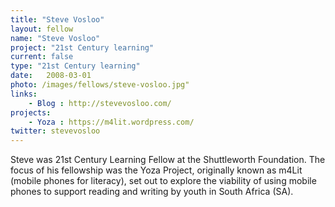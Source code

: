 ```yaml
---
title: "Steve Vosloo"
layout: fellow
name: "Steve Vosloo"
project: "21st Century learning"
current: false
type: "21st Century learning"
date:   2008-03-01
photo: /images/fellows/steve-vosloo.jpg"
links:
    - Blog : http://stevevosloo.com/
projects:
    - Yoza : https://m4lit.wordpress.com/
twitter: stevevosloo
---
```

Steve was 21st Century Learning Fellow at the Shuttleworth Foundation. The focus of his fellowship was the Yoza Project, originally known as m4Lit (mobile phones for literacy), set out to explore the viability of using mobile phones to support reading and writing by youth in South Africa (SA).
